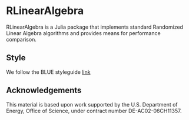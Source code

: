 # RLinearAlgebra
RLinearAlgebra is a Julia package that implements standard Randomized Linear Algebra algorithms and provides means for performance comparison.

## Style
We follow the BLUE styleguide [link](https://github.com/invenia/BlueStyle)

## Acknowledgements
This material is based upon work supported by the U.S. Department of Energy, Office of Science, under contract number DE-AC02-06CH11357.
